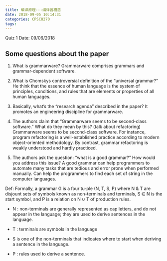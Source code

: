 ```yaml
---
title: 编译原理---编译器概念
date: 2018-09-05 10:14:31
categories: CPSC8270
tags: 
---
```


Quiz 1 Date: 09/06/2018
## Some questions about the paper
1. What is grammarware? 
Grammarware comprises grammars and grammar-dependent software.

1. What is Chomskys controversial definition of the “universal grammar?” 
He think that the essence of human language is the system of principles, conditions, and rules that are elements or properties of all human languages.

3. Basically, what’s the “research agenda” described in the paper? 
It promotes an engineering discipline for grammarware. 


1. The authors claim that “Grammarware seems to be second-class software.” What do they mean by this? (talk about refactoring) 
Grammarware seems to be second-class software. For instance, program refactoring is a well-established practice according to modern object-oriented methodology. By contrast, grammar refactoring is weakly understood and hardly practiced.


5. The authors ask the question: “what is a good grammar?” How would you address this issue?
A good grammar can help programmers to automate many tasks that are tedious and error prone when performed manually. Can help the programmers to find each set of string in the computer languages.


Def: Formally, a grammar G is a four tu-ple (N, T, S, P) where N & T are disjount sets of symbols known as non-terminals and terminals, S ∈ N is the start symbol, and P is a relation on N ∪ T of production rules.
- N : non-terminals are generally represented as cap letters, and do not appear in the language; they are used to derive sentences in the language.

- T : terminals are symbols in the language

- S is one of the non-terminals that indicates where to start when deriving a sentence in the language.

- P : rules used to derive a sentence.